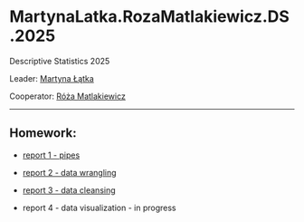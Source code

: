 # MartynaLatka.RozaMatlakiewicz.DS.2025
Descriptive Statistics 2025

Leader: [Martyna Łątka](https://github.com/MartynaLatka)

Cooperator: [Róża Matlakiewicz](https://github.com/RozaMatlakiewicz/RMatlakiewicz)

----------
Homework:
----------
- [report 1 - pipes](https://github.com/MartynaLatka/MartynaLatka.RozaMatlakiewicz.DS.2025/blob/main/Report1/Report1%20(2).md)


- [report 2 - data wrangling](https://github.com/MartynaLatka/MartynaLatka.RozaMatlakiewicz.DS.2025/tree/main/report2)
- [report 3 - data cleansing]()
- report 4 - data visualization - in progress
  
